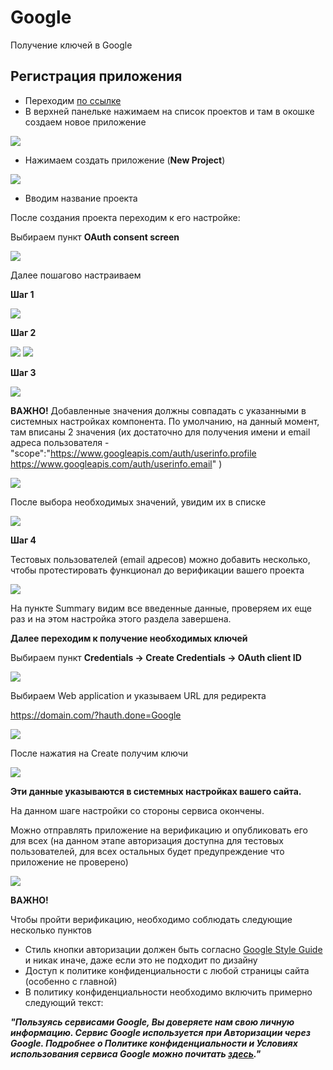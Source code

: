 # Google

Получение ключей в Google

## Регистрация приложения

* Переходим [по ссылке](https://console.cloud.google.com/apis/dashboard)
* В верхней панельке нажимаем на список проектов и там в окошке создаем новое приложение

[![](https://file.modx.pro/files/9/d/b/9db60ff3af0e41b740dcf6550e8218ecs.jpg)](https://file.modx.pro/files/9/d/b/9db60ff3af0e41b740dcf6550e8218ec.png)

* Нажимаем создать приложение (**New Project**)

[![](https://file.modx.pro/files/2/4/9/249b592da7e7778faf0cb37f2d7bd3d4s.jpg)](https://file.modx.pro/files/2/4/9/249b592da7e7778faf0cb37f2d7bd3d4.png) 
 

* Вводим название проекта

После создания проекта переходим к его настройке: 

Выбираем пункт **OAuth consent screen**


[![](https://file.modx.pro/files/0/9/d/09d432200aa64aa36d842b0740d07732s.jpg)](https://file.modx.pro/files/0/9/d/09d432200aa64aa36d842b0740d07732.png) 


Далее пошагово настраиваем

**Шаг 1**

[![](https://file.modx.pro/files/9/1/a/91ad745e369a92749eea70026536aac2s.jpg)](https://file.modx.pro/files/9/1/a/91ad745e369a92749eea70026536aac2.png) 


**Шаг 2**

[![](https://file.modx.pro/files/9/d/b/9dbbc6a58085c8213dd1732e196ded07s.jpg)](https://file.modx.pro/files/9/d/b/9dbbc6a58085c8213dd1732e196ded07.png) 
[![](https://file.modx.pro/files/1/5/6/156cd1d332ea222405099147d39720e7s.jpg)](https://file.modx.pro/files/1/5/6/156cd1d332ea222405099147d39720e7.png) 


**Шаг 3**

[![](https://file.modx.pro/files/3/1/5/315d7750d4c67a632f9dac140c1058e8s.jpg)](https://file.modx.pro/files/3/1/5/315d7750d4c67a632f9dac140c1058e8.png) 


**ВАЖНО!** Добавленные значения должны совпадать с указанными в системных настройках компонента. По умолчанию, на данный момент, там вписаны 2 значения (их достаточно для получения имени и email адреса пользователя -  "scope":"https://www.googleapis.com/auth/userinfo.profile https://www.googleapis.com/auth/userinfo.email" )

[![](https://file.modx.pro/files/8/d/5/8d5fbbd35b52e9d65a28cb80ba8c8138s.jpg)](https://file.modx.pro/files/8/d/5/8d5fbbd35b52e9d65a28cb80ba8c8138.png) 

После выбора необходимых значений, увидим их в списке

[![](https://file.modx.pro/files/e/e/5/ee5f51ff8f70df84164020f9e5a541d7s.jpg)](https://file.modx.pro/files/e/e/5/ee5f51ff8f70df84164020f9e5a541d7.png) 

**Шаг 4**

Тестовых пользователей (email адресов) можно добавить несколько, чтобы протестировать функционал до верификации вашего проекта

[![](https://file.modx.pro/files/d/0/a/d0a1bbf847a791cbfc4e38a856ffb742s.jpg)](https://file.modx.pro/files/d/0/a/d0a1bbf847a791cbfc4e38a856ffb742.png) 


На пункте Summary видим все введенные данные, проверяем их еще раз и на этом настройка этого раздела завершена.

**Далее переходим к получение необходимых ключей**

Выбираем пункт **Credentials → Create Credentials → OAuth client ID** 

[![](https://file.modx.pro/files/9/a/3/9a398e2819a6dbd8c17bfccc117909das.jpg)](https://file.modx.pro/files/9/a/3/9a398e2819a6dbd8c17bfccc117909da.png) 


Выбираем Web application и указываем URL для редиректа

https://domain.com/?hauth.done=Google

[![](https://file.modx.pro/files/5/2/5/525ce2eb65be6b9a6206074389e4249cs.jpg)](https://file.modx.pro/files/5/2/5/525ce2eb65be6b9a6206074389e4249c.png) 


После нажатия на Create получим ключи

[![](https://file.modx.pro/files/a/9/2/a927c716ac2f3e88ab6bd3ccd0b93e36s.jpg)](https://file.modx.pro/files/a/9/2/a927c716ac2f3e88ab6bd3ccd0b93e36.png) 

**Эти данные указываются в системных настройках вашего сайта.**

На данном шаге настройки со стороны сервиса окончены. 

Можно отправлять приложение на верификацию и опубликовать его для всех (на данном этапе авторизация доступна для тестовых пользователей, для всех остальных будет предупреждение что приложение не проверено)

[![](https://file.modx.pro/files/7/7/f/77fe0def5e9eb76701ca46ea78fdf36bs.jpg)](https://file.modx.pro/files/7/7/f/77fe0def5e9eb76701ca46ea78fdf36b.png) 

**ВАЖНО!**

Чтобы пройти верификацию, необходимо соблюдать следующие несколько пунктов

* Стиль кнопки авторизации должен быть согласно [Google Style Guide](https://developers.google.com/identity/branding-guidelines) и никак иначе, даже если это не подходит по дизайну
* Доступ к политике конфиденциальности с любой страницы сайта (особенно с главной)
* В политику конфиденциальности необходимо включить примерно следующий текст:

***"Пользуясь сервисами Google, Вы доверяете нам свою личную информацию. Сервис Google используется при Авторизации через Google. Подробнее о Политике конфиденциальности и Условиях использования сервиса Google можно почитать [здесь](https://policies.google.com/privacy?hl=ru&roistat_visit=1269441)."***

